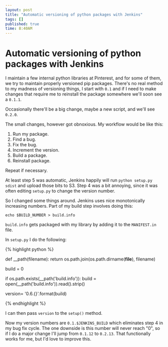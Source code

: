 ```yaml
---
layout: post
title: "Automatic versioning of python packages with Jenkins"
tags: []
published: true
time: 8:40AM
---
```

# Automatic versioning of python packages with Jenkins

I maintain a few internal python libraries at Pinterest, and for some of them, we try to maintain properly versioned pip packages.  There's no real method to my madness of versioning things, I start with `0.1` and if I need to make changes that require me to reinstall the package somewhere we'll soon see a `0.1.1`.


Occasionally there'll be a big change, maybe a new script, and we'll see ``0.2.0``.

The small changes, however got obnoxious.  My workflow would be like this:

1. Run my package.
2. Find a bug.
3. Fix the bug.
4. Increment the version.
5. Build a package.
6. Reinstall package.

Repeat if necessary.

At least step 5 was automatic, Jenkins happily will run ``python setup.py sdist`` and upload those bits to S3.  Step 4 was a bit annoying, since it was often editing ``setup.py`` to change the version number.

So I changed some things around.  Jenkins uses nice monotonically increasing numbers.  Part of my build step involves doing this:

```
echo $BUILD_NUMBER > build.info
```

``build.info`` gets packaged with my library by adding it to the ``MANIFEST.in`` file.

In ``setup.py`` I do the following:


{% highlight python %}

def __path(filename):
    return os.path.join(os.path.dirname(__file__),
                        filename)

build = 0

if os.path.exists(__path('build.info')):
    build = open(__path('build.info')).read().strip()

version= '0.6.{}'.format(build)

{% endhighlight %}

I can then pass ``version`` to the ``setup()`` method.

Now my version numbers are ``0.1.$JENKINS_BUILD`` which eliminates step 4 in my bug fix cycle.  The one downside is this number will never reach "0", so if I do a major change I'll jump from ``0.1.12`` to ``0.2.13``.  That functionally works for me, but I'd love to improve this.
